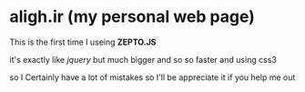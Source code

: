 aligh.ir (my personal web page)
========

This is the first time I useing **ZEPTO.JS**

it's exactly like *jquery* but much bigger  and so so faster and using css3

so I Certainly have a lot of mistakes so I'll be appreciate it if you help me out

